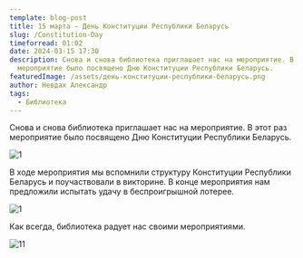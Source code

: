 ```yaml
---
template: blog-post
title: 15 марта — День Конституции Республики Беларусь
slug: /Constitution-Day
timeforread: 01:02
date: 2024-03-15 17:30
description: Снова и снова библиотека приглашает нас на мероприятие. В этот раз,
  мероприятие было посвящено Дню Конституции Республики Беларусь.
featuredImage: /assets/день-конституции-республики-беларусь.png
author: Невдах Александр
tags:
  - Библиотека
---
```

Снова и снова библиотека приглашает нас на мероприятие. В этот раз мероприятие было посвящено Дню Конституции Республики Беларусь.

![1](/assets/photo_1_2024-03-15_19-04-43.jpg "1")

В﻿ ходе мероприятия мы вспомнили структуру Конституции Республики Беларусь и поучаствовали в викторине. В конце мероприятия нам предложили испытать удачу в беспроигрышной лотерее. 

![1](/assets/photo_2_2024-03-15_19-05-02.jpg "1")

К﻿ак всегда, библиотека радует нас своими мероприятиями.

![11](/assets/vmake-1710774776.jpg "11")